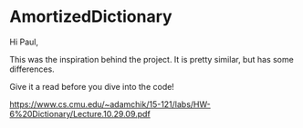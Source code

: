 # AmortizedDictionary

Hi Paul,

This was the inspiration behind the project. It is pretty similar, but has some differences.

Give it a read before you dive into the code!

https://www.cs.cmu.edu/~adamchik/15-121/labs/HW-6%20Dictionary/Lecture.10.29.09.pdf
